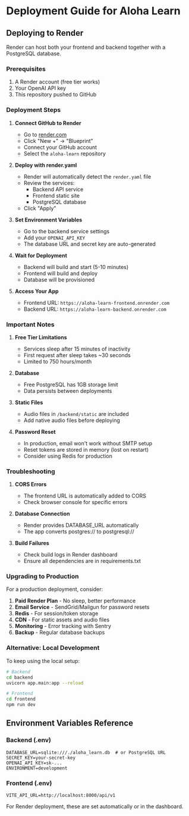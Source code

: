 # Deployment Guide for Aloha Learn

## Deploying to Render

Render can host both your frontend and backend together with a PostgreSQL database.

### Prerequisites
1. A Render account (free tier works)
2. Your OpenAI API key
3. This repository pushed to GitHub

### Deployment Steps

1. **Connect GitHub to Render**
   - Go to [render.com](https://render.com)
   - Click "New +" → "Blueprint"
   - Connect your GitHub account
   - Select the `aloha-learn` repository

2. **Deploy with render.yaml**
   - Render will automatically detect the `render.yaml` file
   - Review the services:
     - Backend API service
     - Frontend static site
     - PostgreSQL database
   - Click "Apply"

3. **Set Environment Variables**
   - Go to the backend service settings
   - Add your `OPENAI_API_KEY`
   - The database URL and secret key are auto-generated

4. **Wait for Deployment**
   - Backend will build and start (5-10 minutes)
   - Frontend will build and deploy
   - Database will be provisioned

5. **Access Your App**
   - Frontend URL: `https://aloha-learn-frontend.onrender.com`
   - Backend URL: `https://aloha-learn-backend.onrender.com`

### Important Notes

1. **Free Tier Limitations**
   - Services sleep after 15 minutes of inactivity
   - First request after sleep takes ~30 seconds
   - Limited to 750 hours/month

2. **Database**
   - Free PostgreSQL has 1GB storage limit
   - Data persists between deployments

3. **Static Files**
   - Audio files in `/backend/static` are included
   - Add native audio files before deploying

4. **Password Reset**
   - In production, email won't work without SMTP setup
   - Reset tokens are stored in memory (lost on restart)
   - Consider using Redis for production

### Troubleshooting

1. **CORS Errors**
   - The frontend URL is automatically added to CORS
   - Check browser console for specific errors

2. **Database Connection**
   - Render provides DATABASE_URL automatically
   - The app converts postgres:// to postgresql://

3. **Build Failures**
   - Check build logs in Render dashboard
   - Ensure all dependencies are in requirements.txt

### Upgrading to Production

For a production deployment, consider:

1. **Paid Render Plan** - No sleep, better performance
2. **Email Service** - SendGrid/Mailgun for password resets
3. **Redis** - For session/token storage
4. **CDN** - For static assets and audio files
5. **Monitoring** - Error tracking with Sentry
6. **Backup** - Regular database backups

### Alternative: Local Development

To keep using the local setup:
```bash
# Backend
cd backend
uvicorn app.main:app --reload

# Frontend
cd frontend
npm run dev
```

## Environment Variables Reference

### Backend (.env)
```
DATABASE_URL=sqlite:///./aloha_learn.db  # or PostgreSQL URL
SECRET_KEY=your-secret-key
OPENAI_API_KEY=sk-...
ENVIRONMENT=development
```

### Frontend (.env)
```
VITE_API_URL=http://localhost:8000/api/v1
```

For Render deployment, these are set automatically or in the dashboard.